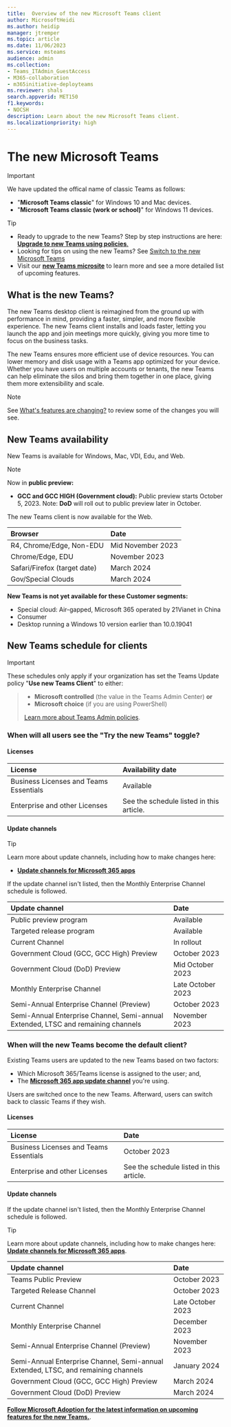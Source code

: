 ```yaml
---
title:  Overview of the new Microsoft Teams client
author: MicrosoftHeidi
ms.author: heidip
manager: jtremper
ms.topic: article
ms.date: 11/06/2023
ms.service: msteams
audience: admin
ms.collection: 
- Teams_ITAdmin_GuestAccess
- M365-collaboration
- m365initiative-deployteams
ms.reviewer: shals
search.appverid: MET150
f1.keywords:
- NOCSH
description: Learn about the new Microsoft Teams client.
ms.localizationpriority: high
---
```


# The new Microsoft Teams

>[!Important]
>We have updated the offical name of classic Teams as follows:</br>
>- "**Microsoft Teams classic**" for Windows 10 and Mac devices.</br>
>- "**Microsoft Teams classic (work or school)**" for Windows 11 devices.

> [!TIP]
>- Ready to upgrade to the new Teams? Step by step instructions are here: [**Upgrade to new Teams using policies**.](/microsoftteams/new-teams-deploy-using-policies?tabs=teams-admin-center#set-the-policies-to-deploy-the-new-teams-client)</br>
>- Looking for tips on using the new Teams? See [Switch to the new Microsoft Teams](https://support.microsoft.com/office/switch-to-the-new-microsoft-teams-2d4a0c96-fa52-43f8-a006-4bfbc62cf6c5)</br>
>- Visit our **[new Teams microsite](https://aka.ms/newTeams)** to learn more and see a more detailed list of upcoming features.

## What is the new Teams?

The new Teams desktop client is reimagined from the ground up with performance in mind, providing a faster, simpler, and more flexible experience. The new Teams client installs and loads faster, letting you launch the app and join meetings more quickly, giving you more time to focus on the business tasks.

The new Teams ensures more efficient use of device resources. You can lower memory and disk usage with a Teams app optimized for your device. Whether you have users on multiple accounts or tenants, the new Teams can help eliminate the silos and bring them together in one place, giving them more extensibility and scale.

>[!Note]
>See [What's features are changing?](new-teams-known-issues.md) to review some of the changes you will see.

## New Teams availability

New Teams is available for Windows, Mac, VDI, Edu, and Web.

>[!Note]
>Now in **public preview:**
>
>- **GCC and GCC HIGH (Government cloud):** Public preview starts October 5, 2023.  Note:  **DoD** will roll out to public preview later in October.

The new Teams client is now available for the Web.

|Browser|Date|
|:-----|:-----|
|R4, Chrome/Edge, Non-EDU|Mid November 2023
|Chrome/Edge, EDU|November 2023
|Safari/Firefox (target date)|March 2024|
|Gov/Special Clouds |March 2024|

**New Teams is not yet available for these Customer segments:**

- Special cloud: Air-gapped, Microsoft 365 operated by 21Vianet in China
- Consumer
- Desktop running a Windows 10 version earlier than 10.0.19041

## New Teams schedule for clients

>[!Important]
>These schedules only apply if your organization has set the Teams Update policy "**Use new Teams Client**" to either:

>- **Microsoft controlled** (the value in the Teams Admin Center)  **or**
>- **Microsoft choice** (if you are using PowerShell)
>
>[Learn more about Teams Admin policies](/microsoftteams/manage-teams-with-policies).

### When will all users see the "Try the new Teams" toggle?

#### Licenses

|License|Availability date|
|:-----|:-----|
|Business Licenses and Teams Essentials|Available|
|Enterprise and other Licenses|See the schedule listed in this article.|

#### Update channels

>[!Tip]
>Learn more about update channels, including how to make changes here:
> - [**Update channels for Microsoft 365 apps**](/deployoffice/updates/overview-update-channels)

If the update channel isn't listed, then the Monthly Enterprise Channel schedule is followed.

|Update channel|Date|
|:-----|:-----|
|Public preview program|Available|
|Targeted release program|Available|
|Current Channel|In rollout|
|Government Cloud (GCC, GCC High) Preview|October 2023|
|Government Cloud (DoD) Preview|Mid October 2023|
|Monthly Enterprise Channel|Late October 2023|
|Semi-Annual Enterprise Channel (Preview)|October 2023|
|Semi-Annual Enterprise Channel, Semi-annual Extended, LTSC and remaining channels|November 2023|

### When will the new Teams become the default client?

Existing Teams users are updated to the new Teams based on two factors:</br>

- Which Microsoft 365/Teams license is assigned to the user; and,
- The [**Microsoft 365 app update channel**](/deployoffice/updates/overview-update-channels) you're using.

Users are switched once to the new Teams. Afterward, users can switch back to classic Teams if they wish.

#### Licenses

|License|Date|
|:-----|:-----|
|Business Licenses and Teams Essentials|October 2023|
|Enterprise and other Licenses|See the schedule listed in this article.|

#### Update channels

If the update channel isn't listed, then the Monthly Enterprise Channel schedule is followed.

>[!Tip]
>Learn more about update channels, including how to make changes here: [**Update channels for Microsoft 365 apps**](https://learn.microsoft.com/deployoffice/updates/overview-update-channels).

|Update channel|Date|
|:-----|:-----|
|Teams Public Preview|October 2023|
|Targeted Release Channel|October 2023|
|Current Channel|Late October 2023|
|Monthly Enterprise Channel|December 2023|
|Semi-Annual Enterprise Channel (Preview)|November 2023|
|Semi-Annual Enterprise Channel, Semi-annual Extended, LTSC, and remaining channels|January 2024|
|Government Cloud (GCC, GCC High) Preview|March 2024|
|Government Cloud (DoD) Preview|March 2024|

[**Follow Microsoft Adoption for the latest information on upcoming features for the new Teams.**](https://aka.ms/newTeams).
